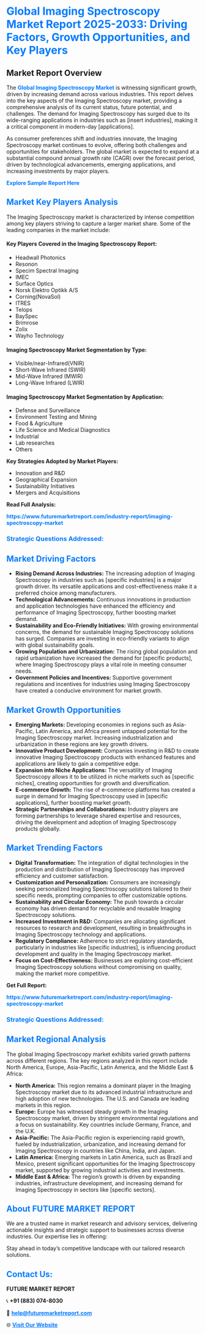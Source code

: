 <h1 style="color: #007BFF;">Global Imaging Spectroscopy Market Report 2025-2033: Driving Factors, Growth Opportunities, and Key Players</h1>

<section id="overview">
<h2>Market Report Overview</h2>
<p>The <a href="https://www.futuremarketreport.com/industry-report/imaging-spectroscopy-market" style="color: #007BFF; text-decoration: none;"><strong>Global Imaging Spectroscopy Market</strong></a> is witnessing significant growth, driven by increasing demand across various industries. This report delves into the key aspects of the Imaging Spectroscopy market, providing a comprehensive analysis of its current status, future potential, and challenges. The demand for Imaging Spectroscopy has surged due to its wide-ranging applications in industries such as [insert industries], making it a critical component in modern-day [applications].</p>
<p>As consumer preferences shift and industries innovate, the Imaging Spectroscopy market continues to evolve, offering both challenges and opportunities for stakeholders. The global market is expected to expand at a substantial compound annual growth rate (CAGR) over the forecast period, driven by technological advancements, emerging applications, and increasing investments by major players.</p>
</section>

<section id="overview">
<p><a href="https://www.futuremarketreport.com/request-sample/reportId=102880" style="color: #007BFF; text-decoration: none;"><strong>Explore Sample Report Here</strong></a></p>
</section>

<section id="key-players">
<h2 style="color: #007BFF;">Market Key Players Analysis</h2>
<p>The Imaging Spectroscopy market is characterized by intense competition among key players striving to capture a larger market share. Some of the leading companies in the market include:</p>
<h4>Key Players Covered in the Imaging Spectroscopy Report:</h4>
<ul><li>Headwall Photonics</li><li>Resonon</li><li>Specim Spectral Imaging</li><li>IMEC</li><li>Surface Optics</li><li>Norsk Elektro Optikk A/S</li><li>Corning(NovaSol)</li><li>ITRES</li><li>Telops</li><li>BaySpec</li><li>Brimrose</li><li>Zolix</li><li>Wayho Technology</li></ul>
<h4>Imaging Spectroscopy Market Segmentation by Type:</h4>
<ul><li>Visible/near-Infrared(VNIR)</li><li>Short-Wave Infrared (SWIR)</li><li>Mid-Wave Infrared (MWIR)</li><li>Long-Wave Infrared (LWIR)</li></ul>

<h4>Imaging Spectroscopy Market Segmentation by Application:</h4>
<ul><li>Defense and Surveillance</li><li>Environment Testing and Mining</li><li>Food &amp; Agriculture</li><li>Life Science and Medical Diagnostics</li><li>Industrial</li><li>Lab researches</li><li>Others</li></ul>
<p><strong>Key Strategies Adopted by Market Players:</strong></p>
<ul>
<li>Innovation and R&D</li>
<li>Geographical Expansion</li>
<li>Sustainability Initiatives</li>
<li>Mergers and Acquisitions</li>
</ul>
</section>

<section>
<p><strong>Read Full Analysis: </strong></p><a href="https://www.futuremarketreport.com/industry-report/imaging-spectroscopy-market" style="color: #007BFF; text-decoration: none;"><strong>https://www.futuremarketreport.com/industry-report/imaging-spectroscopy-market</strong></a>
<h3 style="color: #007BFF;">Strategic Questions Addressed:</h3>
</section>

<section id="driving-factors">
<h2 style="color: #007BFF;">Market Driving Factors</h2>
<ul>
<li><strong>Rising Demand Across Industries:</strong> The increasing adoption of Imaging Spectroscopy in industries such as [specific industries] is a major growth driver. Its versatile applications and cost-effectiveness make it a preferred choice among manufacturers.</li>
<li><strong>Technological Advancements:</strong> Continuous innovations in production and application technologies have enhanced the efficiency and performance of Imaging Spectroscopy, further boosting market demand.</li>
<li><strong>Sustainability and Eco-Friendly Initiatives:</strong> With growing environmental concerns, the demand for sustainable Imaging Spectroscopy solutions has surged. Companies are investing in eco-friendly variants to align with global sustainability goals.</li>
<li><strong>Growing Population and Urbanization:</strong> The rising global population and rapid urbanization have increased the demand for [specific products], where Imaging Spectroscopy plays a vital role in meeting consumer needs.</li>
<li><strong>Government Policies and Incentives:</strong> Supportive government regulations and incentives for industries using Imaging Spectroscopy have created a conducive environment for market growth.</li>
</ul>
</section>

<section id="growth-opportunities">
<h2 style="color: #007BFF;">Market Growth Opportunities</h2>
<ul>
<li><strong>Emerging Markets:</strong> Developing economies in regions such as Asia-Pacific, Latin America, and Africa present untapped potential for the Imaging Spectroscopy market. Increasing industrialization and urbanization in these regions are key growth drivers.</li>
<li><strong>Innovative Product Development:</strong> Companies investing in R&D to create innovative Imaging Spectroscopy products with enhanced features and applications are likely to gain a competitive edge.</li>
<li><strong>Expansion into Niche Applications:</strong> The versatility of Imaging Spectroscopy allows it to be utilized in niche markets such as [specific niches], creating opportunities for growth and diversification.</li>
<li><strong>E-commerce Growth:</strong> The rise of e-commerce platforms has created a surge in demand for Imaging Spectroscopy used in [specific applications], further boosting market growth.</li>
<li><strong>Strategic Partnerships and Collaborations:</strong> Industry players are forming partnerships to leverage shared expertise and resources, driving the development and adoption of Imaging Spectroscopy products globally.</li>
</ul>
</section>

<section id="trending-factors">
<h2 style="color: #007BFF;">Market Trending Factors</h2>
<ul>
<li><strong>Digital Transformation:</strong> The integration of digital technologies in the production and distribution of Imaging Spectroscopy has improved efficiency and customer satisfaction.</li>
<li><strong>Customization and Personalization:</strong> Consumers are increasingly seeking personalized Imaging Spectroscopy solutions tailored to their specific needs, prompting companies to offer customizable options.</li>
<li><strong>Sustainability and Circular Economy:</strong> The push towards a circular economy has driven demand for recyclable and reusable Imaging Spectroscopy solutions.</li>
<li><strong>Increased Investment in R&D:</strong> Companies are allocating significant resources to research and development, resulting in breakthroughs in Imaging Spectroscopy technology and applications.</li>
<li><strong>Regulatory Compliance:</strong> Adherence to strict regulatory standards, particularly in industries like [specific industries], is influencing product development and quality in the Imaging Spectroscopy market.</li>
<li><strong>Focus on Cost-Effectiveness:</strong> Businesses are exploring cost-efficient Imaging Spectroscopy solutions without compromising on quality, making the market more competitive.</li>
</ul>
</section>

<section>
<p><strong>Get Full Report: </strong></p><a href="https://www.futuremarketreport.com/industry-report/imaging-spectroscopy-market" style="color: #007BFF; text-decoration: none;"><strong>https://www.futuremarketreport.com/industry-report/imaging-spectroscopy-market</strong></a>
<h3 style="color: #007BFF;">Strategic Questions Addressed:</h3>
</section>


<section id="regional-analysis">
<h2 style="color: #007BFF;">Market Regional Analysis</h2>
<p>The global Imaging Spectroscopy market exhibits varied growth patterns across different regions. The key regions analyzed in this report include North America, Europe, Asia-Pacific, Latin America, and the Middle East & Africa:</p>
<ul>
<li><strong>North America:</strong> This region remains a dominant player in the Imaging Spectroscopy market due to its advanced industrial infrastructure and high adoption of new technologies. The U.S. and Canada are leading markets in this region.</li>
<li><strong>Europe:</strong> Europe has witnessed steady growth in the Imaging Spectroscopy market, driven by stringent environmental regulations and a focus on sustainability. Key countries include Germany, France, and the U.K.</li>
<li><strong>Asia-Pacific:</strong> The Asia-Pacific region is experiencing rapid growth, fueled by industrialization, urbanization, and increasing demand for Imaging Spectroscopy in countries like China, India, and Japan.</li>
<li><strong>Latin America:</strong> Emerging markets in Latin America, such as Brazil and Mexico, present significant opportunities for the Imaging Spectroscopy market, supported by growing industrial activities and investments.</li>
<li><strong>Middle East & Africa:</strong> The region’s growth is driven by expanding industries, infrastructure development, and increasing demand for Imaging Spectroscopy in sectors like [specific sectors].</li>
</ul>
</section>

<footer>
<h2 style="color: #007BFF;">About FUTURE MARKET REPORT</h2>
<p>We are a trusted name in market research and advisory services, delivering actionable insights and strategic support to businesses across diverse industries. Our expertise lies in offering:</p>

<p>Stay ahead in today’s competitive landscape with our tailored research solutions.</p>

<h2 style="color: #007BFF;">Contact Us:</h2>
<p><strong>FUTURE MARKET REPORT</strong></p>
<p>📞 <strong>+91 (883) 074-8030</strong></p>
<p>📧 <strong><a href="mailto:help@futuremarketreport.com" style="color: #007BFF;">help@futuremarketreport.com</a></strong></p>
<p>🌐 <strong><a href="https://www.futuremarketreport.com/" style="color: #007BFF;">Visit Our Website</a></strong></p>
</footer>
